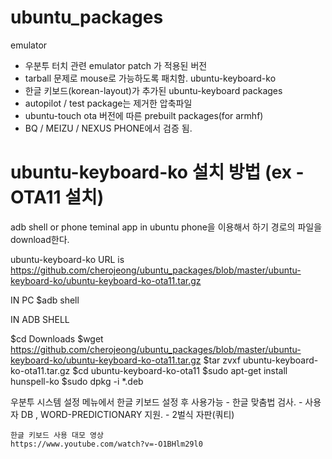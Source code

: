 # ubuntu_packages
 emulator 
  - 우분투 터치 관련 emulator patch 가 적용된 버전
  - tarball 문제로 mouse로 가능하도록 패치함.
 ubuntu-keyboard-ko 
  - 한글 키보드(korean-layout)가 추가된 ubuntu-keyboard packages
  - autopilot / test package는 제거한 압축파일
  - ubuntu-touch ota 버전에 따른  prebuilt packages(for armhf)
  - BQ / MEIZU / NEXUS PHONE에서 검증 됨.

# ubuntu-keyboard-ko 설치 방법 (ex - OTA11 설치)
  adb shell or phone teminal app in ubuntu phone을 이용해서 하기 경로의 파일을 download한다.
  
  ubuntu-keyboard-ko URL is 
   https://github.com/cherojeong/ubuntu_packages/blob/master/ubuntu-keyboard-ko/ubuntu-keyboard-ko-ota11.tar.gz
  
  IN PC
  $adb shell

  IN ADB SHELL

  $cd Downloads
  $wget https://github.com/cherojeong/ubuntu_packages/blob/master/ubuntu-keyboard-ko/ubuntu-keyboard-ko-ota11.tar.gz
  $tar zvxf ubuntu-keyboard-ko-ota11.tar.gz
  $cd ubuntu-keyboard-ko-ota11
  $sudo apt-get install hunspell-ko
  $sudo dpkg -i *.deb
 
  우분투 시스템 설정 메뉴에서 한글 키보드 설정 후 사용가능
    - 한글 맞춤법 검사.
    - 사용자 DB , WORD-PREDICTIONARY 지원.
    - 2벌식 자판(쿼티)
    
    한글 키보드 사용 대모 영상
    https://www.youtube.com/watch?v=-O1BHlm29l0
    
  
  

